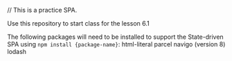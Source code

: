 // This is a practice SPA.

Use this repository to start class for the lesson 6.1


The following packages will need to be installed to support the State-driven SPA using `npm install {package-name}`:
html-literal
parcel
navigo (version 8)
lodash
